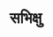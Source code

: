 ---
title: सभिक्षु

type: chapter

order:
  cat: mool
  aagam: 
    position: 1
    depth: 1
  book: 
    position: 1
    depth: 2
  chapter: 
    position: 15
    depth: 3

parent:
  type: book

children:
  type: sutra
  count: 10

---